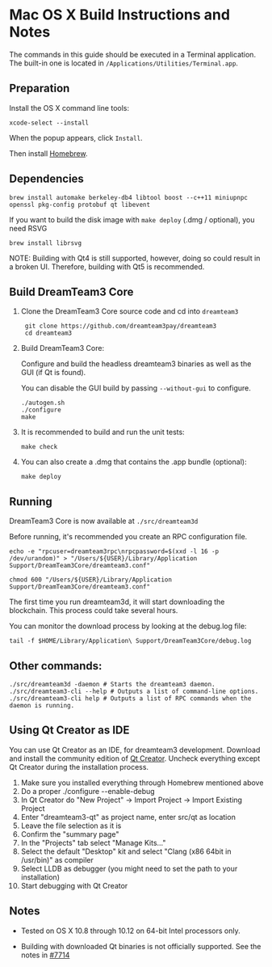 Mac OS X Build Instructions and Notes
====================================
The commands in this guide should be executed in a Terminal application.
The built-in one is located in `/Applications/Utilities/Terminal.app`.

Preparation
-----------
Install the OS X command line tools:

`xcode-select --install`

When the popup appears, click `Install`.

Then install [Homebrew](https://brew.sh).

Dependencies
----------------------

    brew install automake berkeley-db4 libtool boost --c++11 miniupnpc openssl pkg-config protobuf qt libevent

If you want to build the disk image with `make deploy` (.dmg / optional), you need RSVG

    brew install librsvg

NOTE: Building with Qt4 is still supported, however, doing so could result in a broken UI. Therefore, building with Qt5 is recommended.

Build DreamTeam3 Core
------------------------

1. Clone the DreamTeam3 Core source code and cd into `dreamteam3`

        git clone https://github.com/dreamteam3pay/dreamteam3
        cd dreamteam3

2.  Build DreamTeam3 Core:

    Configure and build the headless dreamteam3 binaries as well as the GUI (if Qt is found).

    You can disable the GUI build by passing `--without-gui` to configure.

        ./autogen.sh
        ./configure
        make

3.  It is recommended to build and run the unit tests:

        make check

4.  You can also create a .dmg that contains the .app bundle (optional):

        make deploy

Running
-------

DreamTeam3 Core is now available at `./src/dreamteam3d`

Before running, it's recommended you create an RPC configuration file.

    echo -e "rpcuser=dreamteam3rpc\nrpcpassword=$(xxd -l 16 -p /dev/urandom)" > "/Users/${USER}/Library/Application Support/DreamTeam3Core/dreamteam3.conf"

    chmod 600 "/Users/${USER}/Library/Application Support/DreamTeam3Core/dreamteam3.conf"

The first time you run dreamteam3d, it will start downloading the blockchain. This process could take several hours.

You can monitor the download process by looking at the debug.log file:

    tail -f $HOME/Library/Application\ Support/DreamTeam3Core/debug.log

Other commands:
-------

    ./src/dreamteam3d -daemon # Starts the dreamteam3 daemon.
    ./src/dreamteam3-cli --help # Outputs a list of command-line options.
    ./src/dreamteam3-cli help # Outputs a list of RPC commands when the daemon is running.

Using Qt Creator as IDE
------------------------
You can use Qt Creator as an IDE, for dreamteam3 development.
Download and install the community edition of [Qt Creator](https://www.qt.io/download/).
Uncheck everything except Qt Creator during the installation process.

1. Make sure you installed everything through Homebrew mentioned above
2. Do a proper ./configure --enable-debug
3. In Qt Creator do "New Project" -> Import Project -> Import Existing Project
4. Enter "dreamteam3-qt" as project name, enter src/qt as location
5. Leave the file selection as it is
6. Confirm the "summary page"
7. In the "Projects" tab select "Manage Kits..."
8. Select the default "Desktop" kit and select "Clang (x86 64bit in /usr/bin)" as compiler
9. Select LLDB as debugger (you might need to set the path to your installation)
10. Start debugging with Qt Creator

Notes
-----

* Tested on OS X 10.8 through 10.12 on 64-bit Intel processors only.

* Building with downloaded Qt binaries is not officially supported. See the notes in [#7714](https://github.com/bitcoin/bitcoin/issues/7714)

